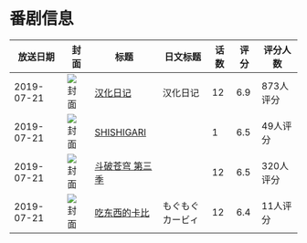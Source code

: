 # 番剧信息

|放送日期|封面|标题|日文标题|话数|评分|评分人数|
|---|---|---|---|---|---|---|
|2019-07-21|![封面](https://lain.bgm.tv/pic/cover/c/eb/ea/269549_XVSUo.jpg)|[汉化日记](https://bangumi.tv/subject/269549)|汉化日记|12|6.9|873人评分|
|2019-07-21|![封面](https://lain.bgm.tv/pic/cover/c/29/6f/281288_WdX3X.jpg)|[SHISHIGARI](https://bangumi.tv/subject/281288)||1|6.5|49人评分|
|2019-07-21|![封面](https://lain.bgm.tv/pic/cover/c/a9/a0/282734_SjAaE.jpg)|[斗破苍穹 第三季](https://bangumi.tv/subject/282734)||12|6.5|320人评分|
|2019-07-21|![封面](https://lain.bgm.tv/pic/cover/c/6d/9b/287182_AA9o6.jpg)|[吃东西的卡比](https://bangumi.tv/subject/287182)|もぐもぐカービィ|12|6.4|11人评分|
